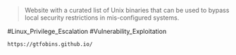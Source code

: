 > Website with a curated list of Unix binaries that can be used to bypass local security restrictions in mis-configured systems.


#Linux_Privilege_Escalation #Vulnerability_Exploitation 

```
https://gtfobins.github.io/
```